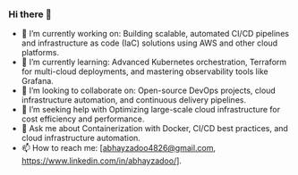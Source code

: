 ### Hi there 👋


- 🔭 I’m currently working on: Building scalable, automated CI/CD pipelines and infrastructure as code (IaC) solutions using AWS and other cloud platforms.
- 🌱 I’m currently learning: Advanced Kubernetes orchestration, Terraform for multi-cloud deployments, and mastering observability tools like Grafana.
- 👯 I’m looking to collaborate on: Open-source DevOps projects, cloud infrastructure automation, and continuous delivery pipelines.
- 🤔 I’m seeking help with Optimizing large-scale cloud infrastructure for cost efficiency and performance.
- 💬 Ask me about Containerization with Docker, CI/CD best practices, and cloud infrastructure automation.
- 📫 How to reach me: [abhayzadoo4826@gmail.com, https://www.linkedin.com/in/abhayzadoo/].
